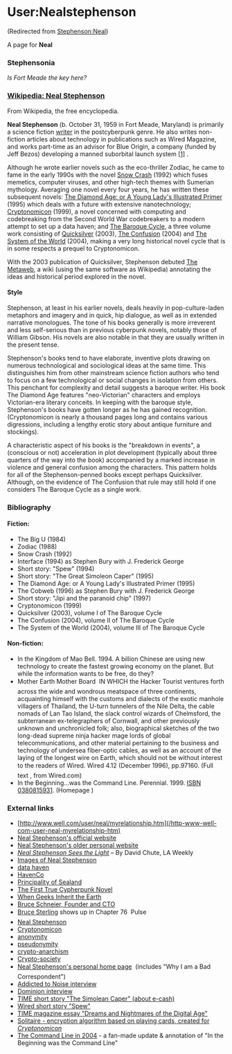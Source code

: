 
# User:Nealstephenson

(Redirected from [Stephenson:Neal](/stephenson-neal))

A page for **Neal**
### Stephensonia


*Is Fort Meade the key here?*

### [Wikipedia: Neal Stephenson](/http-www-wikipedia-org-wiki-neal-stephenson)


From Wikipedia, the free encyclopedia.

**Neal Stephenson** (b. October 31, 1959 in Fort Meade, Maryland) is primarily a science fiction [writer](/writer) in the postcyberpunk genre. He also writes non-fiction articles about technology in publications such as Wired Magazine, and works part-time as an advisor for Blue Origin, a company (funded by Jeff Bezos) developing a manned suborbital launch system [[1]](/http-www-well-com-user-neal-myrelationship-html) .

Although he wrote earlier novels such as the eco-thriller Zodiac, he came to fame in the early 1990s with the novel [Snow Crash](/snow-crash) (1992) which fuses memetics, computer viruses, and other high-tech themes with Sumerian mythology. Averaging one novel every four years, he has written these subsequent novels: [The Diamond Age: or A Young Lady's Illustrated Primer](/the-diamond-age) (1995) which deals with a future with extensive nanotechnology; [Cryptonomicon](/cryptonomicon) (1999), a novel concerned with computing and codebreaking from the Second World War codebreakers to a modern attempt to set up a data haven; and [The Baroque Cycle](/baroque-cycle), a three volume work consisting of [Quicksilver](/quicksilver) (2003), [The Confusion](/the-confusion) (2004) and [The System of the World](/the-system-of-the-world) (2004), making a very long historical novel cycle that is in some respects a prequel to Cryptonomicon.

With the 2003 publication of Quicksilver, Stephenson debuted [The Metaweb](/main-page), a wiki (using the same software as Wikipedia) annotating the ideas and historical period explored in the novel.

#### Style


Stephenson, at least in his earlier novels, deals heavily in pop-culture-laden metaphors and imagery and in quick, hip dialogue, as well as in extended narrative monologues. The tone of his books generally is more irreverent and less self-serious than in previous cyberpunk novels, notably those of William Gibson. His novels are also notable in that they are usually written in the present tense.


Stephenson's books tend to have elaborate, inventive plots drawing on numerous technological and sociological ideas at the same time. This distinguishes him from other mainstream science fiction authors who tend to focus on a few technological or social changes in isolation from others. This penchant for complexity and detail suggests a baroque writer. His book The Diamond Age features "neo-Victorian" characters and employs Victorian-era literary conceits. In keeping with the baroque style, Stephenson's books have gotten longer as he has gained recognition. (Cryptonomicon is nearly a thousand pages long and contains various digressions, including a lengthy erotic story about antique furniture and stockings).

A characteristic aspect of his books is the "breakdown in events", a (conscious or not) acceleration in plot development (typically about three quarters of the way into the book) accompanied by a marked increase in violence and general confusion among the characters. This pattern holds for all of the Stephenson-penned books except perhaps Quicksilver. Although, on the evidence of The Confusion that rule may still hold if one considers The Baroque Cycle as a single work.

### Bibliography


#### Fiction:


* The Big U (1984)
* Zodiac (1988)
* Snow Crash (1992)
* Interface (1994) as Stephen Bury with J. Frederick George
* Short story: "Spew" (1994)
* Short story: "The Great Simoleon Caper" (1995)
* The Diamond Age: or A Young Lady's Illustrated Primer (1995)
* The Cobweb (1996) as Stephen Bury with J. Frederick George
* Short story: "Jipi and the paranoid chip" (1997)
* Cryptonomicon (1999)
* Quicksilver (2003), volume I of The Baroque Cycle
* The Confusion (2004), volume II of The Baroque Cycle
* The System of the World (2004), volume III of The Baroque Cycle


#### Non-fiction:


* In the Kingdom of Mao Bell. 1994. A billion Chinese are using new technology to create the fastest growing economy on the planet. But while the information wants to be free, do they?
* Mother Earth Mother Board  IN WHICH the Hacker Tourist ventures forth across the wide and wondrous meatspace of three continents, acquainting himself with the customs and dialects of the exotic manhole villagers of Thailand, the U-turn tunnelers of the Nile Delta, the cable nomads of Lan Tao Island, the slack control wizards of Chelmsford, the subterranean ex-telegraphers of Cornwall, and other previously unknown and unchronicled folk; also, biographical sketches of the two long-dead supreme ninja hacker mage lords of global telecommunications, and other material pertaining to the business and technology of undersea fiber-optic cables, as well as an account of the laying of the longest wire on Earth, which should not be without interest to the readers of Wired. Wired 4.12 (December 1996), pp.97160. (Full text , from Wired.com)
* In the Beginning...was the Command Line. Perennial. 1999. [ISBN 0380815931](/). (Homepage )



### External links


* [http://www.well.com/user/neal/myrelationship.htm](/http-www-well-com-user-neal-myrelationship-htm)
* [Neal Stephenson's official website](/http-www-nealstephenson-com)
* [Neal Stephenson's older personal website](/http-www-well-com-user-neal)
* [*Neal Stephenson Sees the Light*](/http-www-geocities-com-tokyo-island-3102-neals-htm) – By David Chute, LA Weekly
* [Images of Neal Stephenson](/http-images-google-com-images-q-neal-stephenson)
* [data haven](/http-en-wikipedia-org-wiki-data-haven)
* [HavenCo](/http-www-wired-com-wired-archive-8-07-haven-html)
* [Principality of Sealand](/http-en-wikipedia-org-wiki-sealand)
* [The First True Cypherpunk Novel](/http-www-wired-com-news-culture-0-1284-19720-00-html)
* [When Geeks Inherit the Earth](/http-www-wired-com-news-politics-0-1283-17916-00-html)
* [Bruce Schneier, Founder and CTO](/http-www-counterpane-com)
* [Bruce Sterling](/http-en-wikipedia-org-wiki-bruce-sterling) shows up in Chapter 76  Pulse
* [Neal Stephenson](/http-en-wikipedia-org-wiki-neal-stephenson)
* [Cryptonomicon](/http-en-wikipedia-org-wiki-cryptonomicon)
* [anonymity](/http-en-wikipedia-org-wiki-anonymity)
* [pseudonymity](/http-en-wikipedia-org-wiki-pseudonymity)
* [crypto-anarchism](/http-en-wikipedia-org-wiki-crypto-anarchism)
* [Crypto-society](/http-en-wikipedia-org-wiki-crypto-society)
* [Neal Stephenson's personal home page](/http-www-well-com-user-neal)  (includes "Why I am a Bad Correspondent")
* [Addicted to Noise interview](/http-www-addict-com-atn-issues-1-07-features-neal-stephenson)
* [Dominion interview](/http-www-scifi-com-pulp-fw-stephenson-interview-html)
* [TIME short story "The Simolean Caper" (about e-cash)](/http-www-virtualschool-edu-mon-outlaws-simoleoncaper-html)
* [Wired short story "Spew"](/http-www-wired-com-wired-archive-2-10-spew-pr-html)
* [TIME magazine essay "Dreams and Nightmares of the Digital Age"](/http-cgi-pathfinder-com-time-magazine-1997-int-970203-special-dreams-html)
* [Solitaire - encryption algorithm based on playing cards, created for](/http-www-counterpane-com-solitaire-html) *[Cryptonomicon](/cryptonomicon)*
* [The Command Line in 2004](/http-home-earthlink-net-android606-commandline-index-html) - a fan-made update & annotation of "In the Beginning was the Command Line"
